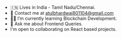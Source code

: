 - 🇮🇳 Lives in India - Tamil Nadu/Chennai.
- 📧 Contact me at atulbhardwaj801104@gmail.com
- 👨‍💻 I’m currently learning Blockchain Development.
- 💬 Ask me about Frontend Queries.
- I'm open to collaborating on React based projects.

<!---
atul62/atul62 is a ✨ special ✨ repository because its `README.md` (this file) appears on your GitHub profile.
You can click the Preview link to take a look at your changes.
--->
